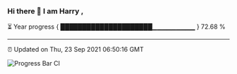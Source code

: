 ### Hi there 👋 I am Harry , 

⏳ Year progress { █████████████████████▁▁▁▁▁▁▁▁▁ } 72.68 %

---

⏰ Updated on Thu, 23 Sep 2021 06:50:16 GMT

![Progress Bar CI](https://github.com/duykhang68/duykhang68/workflows/Progress%20Bar%20CI/badge.svg)
